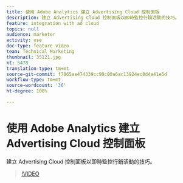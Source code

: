 ```yaml
---
title: 使用 Adobe Analytics 建立 Advertising Cloud 控制面板
description: 建立 Advertising Cloud 控制面板以即時監控行銷活動的技巧。
feature: integration with ad cloud
topics: null
audience: marketer
activity: use
doc-type: feature video
team: Technical Marketing
thumbnail: 35121.jpg
kt: 5478
translation-type: tm+mt
source-git-commit: f7065aa474339cc90c00a6ac13924ec8d4e41e5d
workflow-type: tm+mt
source-wordcount: '36'
ht-degree: 100%

---
```



# 使用 Adobe Analytics 建立 Advertising Cloud 控制面板

建立 Advertising Cloud 控制面板以即時監控行銷活動的技巧。

>[!VIDEO](https://video.tv.adobe.com/v/35121/?quality=12&learn=on)
